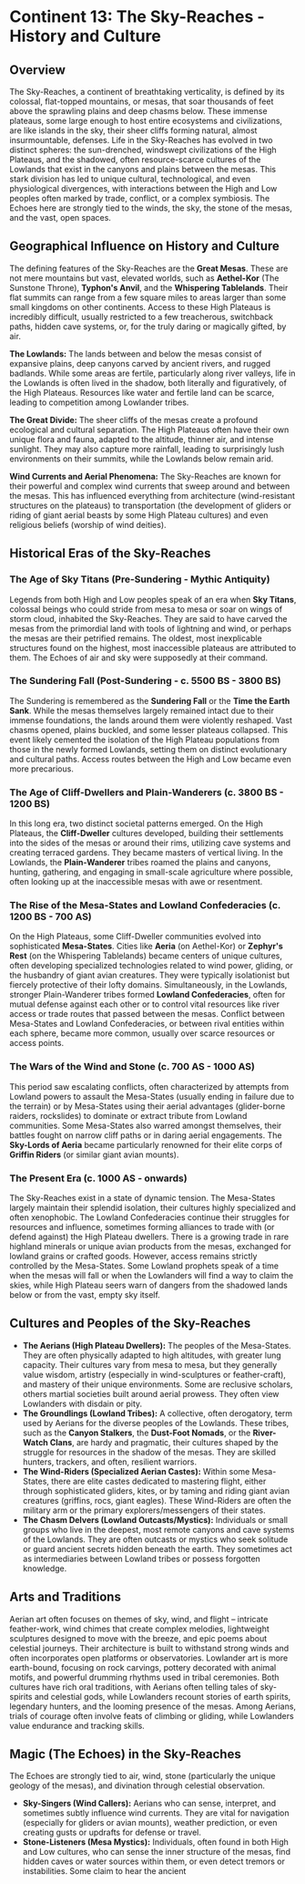 # Continent 13: The Sky-Reaches - History and Culture

## Overview

The Sky-Reaches, a continent of breathtaking verticality, is defined by its colossal, flat-topped mountains, or mesas, that soar thousands of feet above the sprawling plains and deep chasms below. These immense plateaus, some large enough to host entire ecosystems and civilizations, are like islands in the sky, their sheer cliffs forming natural, almost insurmountable, defenses. Life in the Sky-Reaches has evolved in two distinct spheres: the sun-drenched, windswept civilizations of the High Plateaus, and the shadowed, often resource-scarce cultures of the Lowlands that exist in the canyons and plains between the mesas. This stark division has led to unique cultural, technological, and even physiological divergences, with interactions between the High and Low peoples often marked by trade, conflict, or a complex symbiosis. The Echoes here are strongly tied to the winds, the sky, the stone of the mesas, and the vast, open spaces.

## Geographical Influence on History and Culture

The defining features of the Sky-Reaches are the **Great Mesas**. These are not mere mountains but vast, elevated worlds, such as **Aethel-Kor** (The Sunstone Throne), **Typhon's Anvil**, and the **Whispering Tablelands**. Their flat summits can range from a few square miles to areas larger than some small kingdoms on other continents. Access to these High Plateaus is incredibly difficult, usually restricted to a few treacherous, switchback paths, hidden cave systems, or, for the truly daring or magically gifted, by air.

**The Lowlands:** The lands between and below the mesas consist of expansive plains, deep canyons carved by ancient rivers, and rugged badlands. While some areas are fertile, particularly along river valleys, life in the Lowlands is often lived in the shadow, both literally and figuratively, of the High Plateaus. Resources like water and fertile land can be scarce, leading to competition among Lowlander tribes.

**The Great Divide:** The sheer cliffs of the mesas create a profound ecological and cultural separation. The High Plateaus often have their own unique flora and fauna, adapted to the altitude, thinner air, and intense sunlight. They may also capture more rainfall, leading to surprisingly lush environments on their summits, while the Lowlands below remain arid.

**Wind Currents and Aerial Phenomena:** The Sky-Reaches are known for their powerful and complex wind currents that sweep around and between the mesas. This has influenced everything from architecture (wind-resistant structures on the plateaus) to transportation (the development of gliders or riding of giant aerial beasts by some High Plateau cultures) and even religious beliefs (worship of wind deities).

## Historical Eras of the Sky-Reaches

### The Age of Sky Titans (Pre-Sundering - Mythic Antiquity)
Legends from both High and Low peoples speak of an era when **Sky Titans**, colossal beings who could stride from mesa to mesa or soar on wings of storm cloud, inhabited the Sky-Reaches. They are said to have carved the mesas from the primordial land with tools of lightning and wind, or perhaps the mesas are their petrified remains. The oldest, most inexplicable structures found on the highest, most inaccessible plateaus are attributed to them. The Echoes of air and sky were supposedly at their command.

### The Sundering Fall (Post-Sundering - c. 5500 BS - 3800 BS)
The Sundering is remembered as the **Sundering Fall** or the **Time the Earth Sank**. While the mesas themselves largely remained intact due to their immense foundations, the lands around them were violently reshaped. Vast chasms opened, plains buckled, and some lesser plateaus collapsed. This event likely cemented the isolation of the High Plateau populations from those in the newly formed Lowlands, setting them on distinct evolutionary and cultural paths. Access routes between the High and Low became even more precarious.

### The Age of Cliff-Dwellers and Plain-Wanderers (c. 3800 BS - 1200 BS)
In this long era, two distinct societal patterns emerged. On the High Plateaus, the **Cliff-Dweller** cultures developed, building their settlements into the sides of the mesas or around their rims, utilizing cave systems and creating terraced gardens. They became masters of vertical living. In the Lowlands, the **Plain-Wanderer** tribes roamed the plains and canyons, hunting, gathering, and engaging in small-scale agriculture where possible, often looking up at the inaccessible mesas with awe or resentment.

### The Rise of the Mesa-States and Lowland Confederacies (c. 1200 BS - 700 AS)
On the High Plateaus, some Cliff-Dweller communities evolved into sophisticated **Mesa-States**. Cities like **Aeria** (on Aethel-Kor) or **Zephyr's Rest** (on the Whispering Tablelands) became centers of unique cultures, often developing specialized technologies related to wind power, gliding, or the husbandry of giant avian creatures. They were typically isolationist but fiercely protective of their lofty domains. Simultaneously, in the Lowlands, stronger Plain-Wanderer tribes formed **Lowland Confederacies**, often for mutual defense against each other or to control vital resources like river access or trade routes that passed between the mesas. Conflict between Mesa-States and Lowland Confederacies, or between rival entities within each sphere, became more common, usually over scarce resources or access points.

### The Wars of the Wind and Stone (c. 700 AS - 1000 AS)
This period saw escalating conflicts, often characterized by attempts from Lowland powers to assault the Mesa-States (usually ending in failure due to the terrain) or by Mesa-States using their aerial advantages (glider-borne raiders, rockslides) to dominate or extract tribute from Lowland communities. Some Mesa-States also warred amongst themselves, their battles fought on narrow cliff paths or in daring aerial engagements. The **Sky-Lords of Aeria** became particularly renowned for their elite corps of **Griffin Riders** (or similar giant avian mounts).

### The Present Era (c. 1000 AS - onwards)
The Sky-Reaches exist in a state of dynamic tension. The Mesa-States largely maintain their splendid isolation, their cultures highly specialized and often xenophobic. The Lowland Confederacies continue their struggles for resources and influence, sometimes forming alliances to trade with (or defend against) the High Plateau dwellers. There is a growing trade in rare highland minerals or unique avian products from the mesas, exchanged for lowland grains or crafted goods. However, access remains strictly controlled by the Mesa-States. Some Lowland prophets speak of a time when the mesas will fall or when the Lowlanders will find a way to claim the skies, while High Plateau seers warn of dangers from the shadowed lands below or from the vast, empty sky itself.

## Cultures and Peoples of the Sky-Reaches

*   **The Aerians (High Plateau Dwellers):** The peoples of the Mesa-States. They are often physically adapted to high altitudes, with greater lung capacity. Their cultures vary from mesa to mesa, but they generally value wisdom, artistry (especially in wind-sculptures or feather-craft), and mastery of their unique environments. Some are reclusive scholars, others martial societies built around aerial prowess. They often view Lowlanders with disdain or pity.
*   **The Groundlings (Lowland Tribes):** A collective, often derogatory, term used by Aerians for the diverse peoples of the Lowlands. These tribes, such as the **Canyon Stalkers**, the **Dust-Foot Nomads**, or the **River-Watch Clans**, are hardy and pragmatic, their cultures shaped by the struggle for resources in the shadow of the mesas. They are skilled hunters, trackers, and often, resilient warriors.
*   **The Wind-Riders (Specialized Aerian Castes):** Within some Mesa-States, there are elite castes dedicated to mastering flight, either through sophisticated gliders, kites, or by taming and riding giant avian creatures (griffins, rocs, giant eagles). These Wind-Riders are often the military arm or the primary explorers/messengers of their states.
*   **The Chasm Delvers (Lowland Outcasts/Mystics):** Individuals or small groups who live in the deepest, most remote canyons and cave systems of the Lowlands. They are often outcasts or mystics who seek solitude or guard ancient secrets hidden beneath the earth. They sometimes act as intermediaries between Lowland tribes or possess forgotten knowledge.

## Arts and Traditions

Aerian art often focuses on themes of sky, wind, and flight – intricate feather-work, wind chimes that create complex melodies, lightweight sculptures designed to move with the breeze, and epic poems about celestial journeys. Their architecture is built to withstand strong winds and often incorporates open platforms or observatories. Lowlander art is more earth-bound, focusing on rock carvings, pottery decorated with animal motifs, and powerful drumming rhythms used in tribal ceremonies. Both cultures have rich oral traditions, with Aerians often telling tales of sky-spirits and celestial gods, while Lowlanders recount stories of earth spirits, legendary hunters, and the looming presence of the mesas. Among Aerians, trials of courage often involve feats of climbing or gliding, while Lowlanders value endurance and tracking skills.

## Magic (The Echoes) in the Sky-Reaches

The Echoes are strongly tied to air, wind, stone (particularly the unique geology of the mesas), and divination through celestial observation.

*   **Sky-Singers (Wind Callers):** Aerians who can sense, interpret, and sometimes subtly influence wind currents. They are vital for navigation (especially for gliders or avian mounts), weather prediction, or even creating gusts or updrafts for defense or travel.
*   **Stone-Listeners (Mesa Mystics):** Individuals, often found in both High and Low cultures, who can sense the inner structure of the mesas, find hidden caves or water sources within them, or even detect tremors or instabilities. Some claim to hear the ancient 
